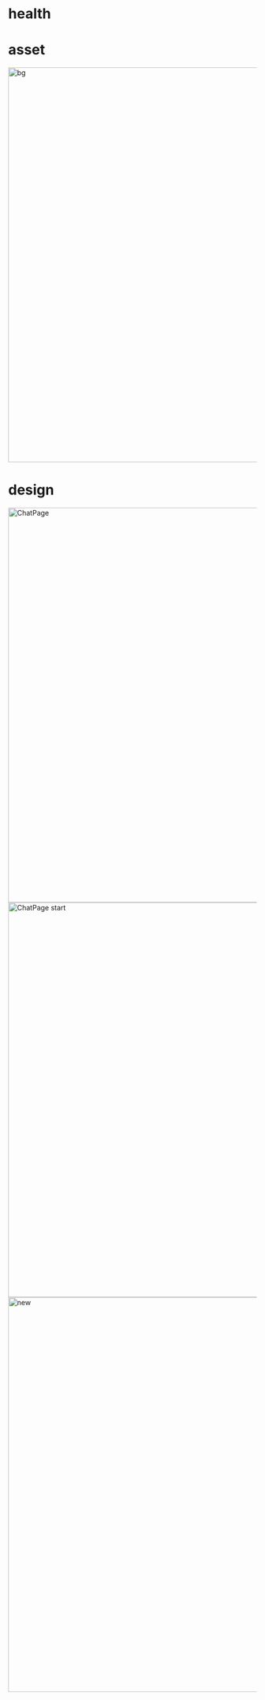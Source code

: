 # health
# asset
<img width="800" alt="bg" src="https://github.com/onkar49/healthcare-chatbot/assets/63900543/c86df99c-cdcc-43aa-adf5-641f01f84668">

# design
<img width="800" alt="ChatPage" src="https://github.com/onkar49/healthcare-chatbot/assets/63900543/1e19398a-c9ca-405e-b124-ced551604a92">
<img width="800" alt="ChatPage start" src="https://github.com/onkar49/healthcare-chatbot/assets/63900543/e7f79381-93d8-40a6-a17b-6e50f2fc8de0">
<img width="800" alt="new" src="https://github.com/onkar49/healthcare-chatbot/assets/63900543/b5354edb-ff22-4783-8688-4b762a6f53c2">
